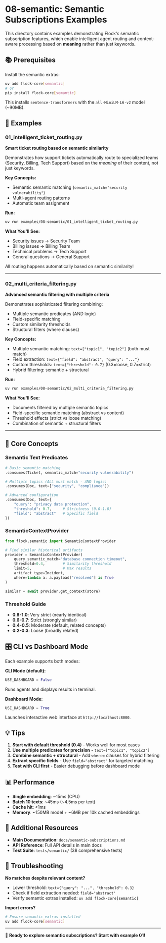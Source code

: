 # 08-semantic: Semantic Subscriptions Examples

This directory contains examples demonstrating Flock's semantic subscription features, which enable intelligent agent routing and context-aware processing based on **meaning** rather than just keywords.

## 📚 Prerequisites

Install the semantic extras:
```bash
uv add flock-core[semantic]
# or
pip install flock-core[semantic]
```

This installs `sentence-transformers` with the `all-MiniLM-L6-v2` model (~90MB).

## 📖 Examples

### 01_intelligent_ticket_routing.py
**Smart ticket routing based on semantic similarity**

Demonstrates how support tickets automatically route to specialized teams (Security, Billing, Tech Support) based on the *meaning* of their content, not just keywords.

**Key Concepts:**
- Semantic semantic matching (`semantic_match="security vulnerability"`)
- Multi-agent routing patterns
- Automatic team assignment

**Run:**
```bash
uv run examples/08-semantic/01_intelligent_ticket_routing.py
```

**What You'll See:**
- Security issues → Security Team
- Billing issues → Billing Team
- Technical problems → Tech Support
- General questions → General Support

All routing happens automatically based on semantic similarity!

---

### 02_multi_criteria_filtering.py
**Advanced semantic filtering with multiple criteria**

Demonstrates sophisticated filtering combining:
- Multiple semantic predicates (AND logic)
- Field-specific matching
- Custom similarity thresholds
- Structural filters (where clauses)

**Key Concepts:**
- Multiple semantic matching: `text=["topic1", "topic2"]` (both must match)
- Field extraction: `text={"field": "abstract", "query": "..."}`
- Custom thresholds: `text={"threshold": 0.7}` (0.3=loose, 0.7=strict)
- Hybrid filtering: semantic + structural

**Run:**
```bash
uv run examples/08-semantic/02_multi_criteria_filtering.py
```

**What You'll See:**
- Documents filtered by multiple semantic topics
- Field-specific semantic matching (abstract vs content)
- Threshold effects (strict vs loose matching)
- Combination of semantic + structural filters

---

## 🎯 Core Concepts

### Semantic Text Predicates

```python
# Basic semantic matching
.consumes(Ticket, semantic_match="security vulnerability")

# Multiple topics (ALL must match - AND logic)
.consumes(Doc, text=["security", "compliance"])

# Advanced configuration
.consumes(Doc, text={
    "query": "privacy data protection",
    "threshold": 0.7,     # Strictness (0.0-1.0)
    "field": "abstract"   # Specific field
})
```

### SemanticContextProvider

```python
from flock.semantic import SemanticContextProvider

# Find similar historical artifacts
provider = SemanticContextProvider(
    query_semantic_match="database connection timeout",
    threshold=0.4,        # Similarity threshold
    limit=5,              # Max results
    artifact_type=Incident,
    where=lambda a: a.payload["resolved"] is True
)

similar = await provider.get_context(store)
```

### Threshold Guide

- **0.8-1.0**: Very strict (nearly identical)
- **0.6-0.7**: Strict (strongly similar)
- **0.4-0.5**: Moderate (default, related concepts)
- **0.2-0.3**: Loose (broadly related)

## 🎛️ CLI vs Dashboard Mode

Each example supports both modes:

**CLI Mode (default):**
```python
USE_DASHBOARD = False
```
Runs agents and displays results in terminal.

**Dashboard Mode:**
```python
USE_DASHBOARD = True
```
Launches interactive web interface at `http://localhost:8000`.

## 💡 Tips

1. **Start with default threshold (0.4)** - Works well for most cases
2. **Use multiple predicates for precision** - `text=["topic1", "topic2"]`
3. **Combine semantic + structural** - Add `where=` clauses for hybrid filtering
4. **Extract specific fields** - Use `field="abstract"` for targeted matching
5. **Test with CLI first** - Easier debugging before dashboard mode

## 📊 Performance

- **Single embedding**: ~15ms (CPU)
- **Batch 10 texts**: ~45ms (~4.5ms per text)
- **Cache hit**: <1ms
- **Memory**: ~150MB model + ~6MB per 10k cached embeddings

## 🔗 Additional Resources

- **Main Documentation**: `docs/semantic-subscriptions.md`
- **API Reference**: Full API details in main docs
- **Test Suite**: `tests/semantic/` (38 comprehensive tests)

## 🐛 Troubleshooting

**No matches despite relevant content?**
- Lower threshold: `text={"query": "...", "threshold": 0.3}`
- Check if field extraction needed: `field="abstract"`
- Verify semantic extras installed: `uv add flock-core[semantic]`

**Import errors?**
```bash
# Ensure semantic extras installed
uv add flock-core[semantic]
```

---

🚀 **Ready to explore semantic subscriptions? Start with example 01!**
